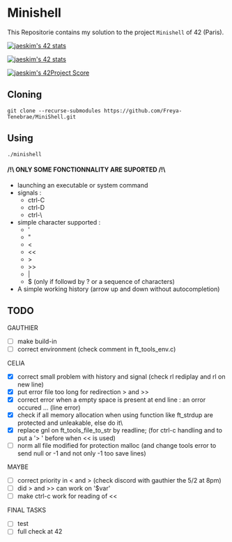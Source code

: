 # Minishell

This Repositorie contains my solution to the project `Minishell` of 42 (Paris).

[![jaeskim's 42 stats](https://badge42.herokuapp.com/api/stats/cmaginot?cursus=42cursus&privacyName=true)](https://github.com/JaeSeoKim/badge42)

[![jaeskim's 42 stats](https://badge42.herokuapp.com/api/stats/gadeneux?cursus=42cursus&privacyName=true)](https://github.com/JaeSeoKim/badge42)

[![jaeskim's 42Project Score](https://badge42.herokuapp.com/api/project/cmaginot/minishell)](https://github.com/JaeSeoKim/badge42)

## Cloning

```shell
git clone --recurse-submodules https://github.com/Freya-Tenebrae/MiniShell.git
```

## Using

```shell
./minishell
```

#### /!\\ ONLY SOME FONCTIONNALITY ARE SUPORTED /!\\
 - launching an executable or system command
 - signals : 
 	- ctrl-C 
 	- ctrl-D 
 	- ctrl-\\
 - simple character supported : 
 	- '
 	- "
 	- <
 	- <<
 	- \>
 	- \>\>
 	- |
 	- $ (only if followd by ? or a sequence of characters)
 - A simple working history (arrow up and down without autocompletion)

## TODO

GAUTHIER
- [ ] make build-in
- [ ] correct environment (check comment in ft_tools_env.c)

CELIA
- [x] correct small problem with history and signal (check rl rediplay and rl on new line)
- [x] put error file too long for redirection > and >>
- [x] correct error when a empty space is present at end line : an orror occured ... (line error)
- [x] check if all memory allocation when using function like ft_strdup are protected and unleakable, else do it\
- [x] replace gnl on ft_tools_file_to_str by readline; (for ctrl-c handling and to put a '> ' before when << is used)
- [ ] norm all file modified for protection malloc (and change tools error to send null or -1 and not only -1 too save lines)

MAYBE
- [ ] correct priority in < and > (check discord with gauthier the 5/2 at 8pm)
- [ ] did > and >> can work on '$var'
- [ ] make ctrl-c work for reading of <<

FINAL TASKS
- [ ] test
- [ ] full check at 42
